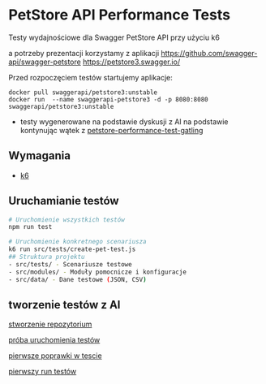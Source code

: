 # PetStore API Performance Tests

Testy wydajnościowe dla Swagger PetStore API przy użyciu k6

a potrzeby prezentacji korzystamy z aplikacji
https://github.com/swagger-api/swagger-petstore
https://petstore3.swagger.io/

Przed rozpoczęciem testów startujemy aplikacje:

```shell
docker pull swaggerapi/petstore3:unstable
docker run  --name swaggerapi-petstore3 -d -p 8080:8080 swaggerapi/petstore3:unstable
```

- testy wygenerowane na podstawie dyskusji z AI na podstawie kontynując wątek z [petstore-performance-test-gatling](https://github.com/dduleba/petstore-performance-test-gatling/tree/main)

## Wymagania

- [k6](https://k6.io/docs/getting-started/installation/)

## Uruchamianie testów

```bash
# Uruchomienie wszystkich testów
npm run test

# Uruchomienie konkretnego scenariusza
k6 run src/tests/create-pet-test.js
## Struktura projektu
- src/tests/ - Scenariusze testowe
- src/modules/ - Moduły pomocnicze i konfiguracje
- src/data/ - Dane testowe (JSON, CSV)
```

## tworzenie testów z AI


[stworzenie repozytorium](docs/00_create_repo.md)

[próba uruchomienia testów](docs/00_run_tests.md)

[pierwsze poprawki w tescie](docs/01_fix_tests.md)

[pierwszy run testów](docs/01_run_tests.md)

